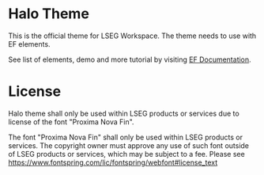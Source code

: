 # Halo Theme

This is the official theme for LSEG Workspace. The theme needs to use with EF elements.

See list of elements, demo and more tutorial by visiting [EF Documentation](https://cdn.ppe.refinitiv.com/public/apps/elf-docs/book/en/index.html).

# License

Halo theme shall only be used within LSEG products or services due to license of the font "Proxima Nova Fin".

The font "Proxima Nova Fin" shall only be used within LSEG products or services. The copyright owner must approve any use of such font outside of LSEG products or services, which may be subject to a fee. Please see https://www.fontspring.com/lic/fontspring/webfont#license_text
